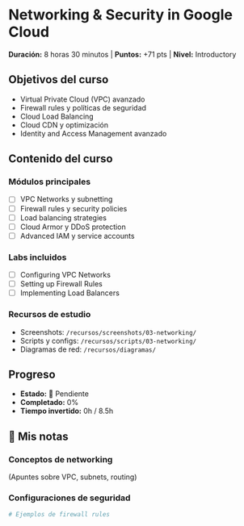 # Networking & Security in Google Cloud

**Duración:** 8 horas 30 minutos | **Puntos:** +71 pts | **Nivel:** Introductory

## Objetivos del curso
- Virtual Private Cloud (VPC) avanzado
- Firewall rules y políticas de seguridad
- Cloud Load Balancing
- Cloud CDN y optimización
- Identity and Access Management avanzado

## Contenido del curso

### Módulos principales
- [ ] VPC Networks y subnetting
- [ ] Firewall rules y security policies
- [ ] Load balancing strategies
- [ ] Cloud Armor y DDoS protection
- [ ] Advanced IAM y service accounts

### Labs incluidos
- [ ] Configuring VPC Networks
- [ ] Setting up Firewall Rules
- [ ] Implementing Load Balancers

### Recursos de estudio
- Screenshots: `/recursos/screenshots/03-networking/`
- Scripts y configs: `/recursos/scripts/03-networking/`
- Diagramas de red: `/recursos/diagramas/`

## Progreso
- **Estado:** 📅 Pendiente
- **Completado:** 0%
- **Tiempo invertido:** 0h / 8.5h

## 📝 Mis notas

### Conceptos de networking
(Apuntes sobre VPC, subnets, routing)

### Configuraciones de seguridad
```yaml
# Ejemplos de firewall rules
